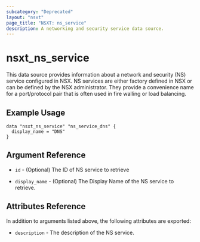 ```yaml
---
subcategory: "Deprecated"
layout: "nsxt"
page_title: "NSXT: ns_service"
description: A networking and security service data source.
---
```


# nsxt_ns_service

This data source provides information about a network and security (NS) service configured in NSX. NS services are either factory defined in NSX or can be defined by the NSX administrator. They provide a convenience name for a port/protocol pair that is often used in fire walling or load balancing.

## Example Usage

```hcl
data "nsxt_ns_service" "ns_service_dns" {
  display_name = "DNS"
}
```

## Argument Reference

* `id` - (Optional) The ID of NS service to retrieve

* `display_name` - (Optional) The Display Name of the NS service to retrieve.

## Attributes Reference

In addition to arguments listed above, the following attributes are exported:

* `description` - The description of the NS service.
